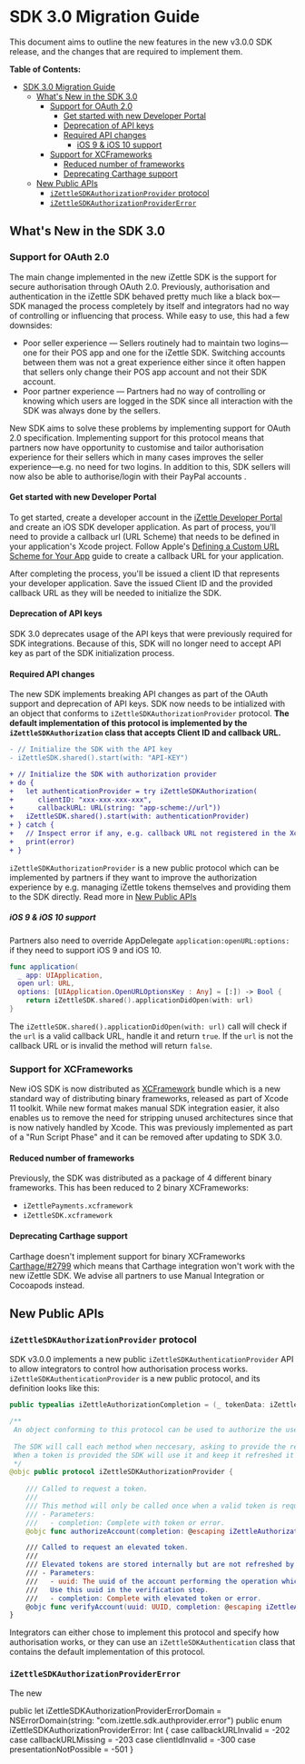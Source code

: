 # SDK 3.0 Migration Guide

This document aims to outline the new features in the new v3.0.0 SDK release, and the changes that are required to implement them.

**Table of Contents:**

- [SDK 3.0 Migration Guide](#sdk-30-migration-guide)
  - [What's New in the SDK 3.0](#whats-new-in-the-sdk-30)
    - [Support for OAuth 2.0](#support-for-oauth-20)
      - [Get started with new Developer Portal](#get-started-with-new-developer-portal)
      - [Deprecation of API keys](#deprecation-of-api-keys)
      - [Required API changes](#required-api-changes)
        - [iOS 9 & iOS 10 support](#ios-9--ios-10-support)
    - [Support for XCFrameworks](#support-for-xcframeworks)
      - [Reduced number of frameworks](#reduced-number-of-frameworks)
      - [Deprecating Carthage support](#deprecating-carthage-support)
  - [New Public APIs](#new-public-apis)
    - [`iZettleSDKAuthorizationProvider` protocol](#izettlesdkauthorizationprovider-protocol)
    - [`iZettleSDKAuthorizationProviderError`](#izettlesdkauthorizationprovidererror)

## What's New in the SDK 3.0

### Support for OAuth 2.0

The main change implemented in the new iZettle SDK is the support for secure authorisation through OAuth 2.0. Previously, authorisation and authentication in the iZettle SDK behaved pretty much like a black box—SDK managed the process completely by itself and integrators had no way of controlling or influencing that process. While easy to use, this had a few downsides:

- Poor seller experience — Sellers routinely had to maintain two logins—one for their POS app and one for the iZettle SDK. Switching accounts between them was not a great experience either since it often happen that sellers only change their POS app account and not their SDK account.
- Poor partner experience — Partners had no way of controlling or knowing which users are logged in the SDK since all interaction with the SDK was always done by the sellers.

New SDK aims to solve these problems by implementing support for OAuth 2.0 specification. Implementing support for this protocol means that partners now have opportunity to customise and tailor authorisation experience for their sellers which in many cases improves the seller experience—e.g. no need for two logins. In addition to this, SDK sellers will now also be able to authorise/login with their PayPal accounts .

#### Get started with new Developer Portal

To get started, create a developer account in the [iZettle Developer Portal](https://developer.izettle.com/) and create an iOS SDK developer application. As part of process, you'll need to provide a callback url (URL Scheme) that needs to be defined in your application's Xcode project. Follow Apple's [Defining a Custom URL Scheme for Your App](https://developer.apple.com/documentation/uikit/inter-process_communication/allowing_apps_and_websites_to_link_to_your_content/defining_a_custom_url_scheme_for_your_app) guide to create a callback URL for your application.

After completing the process, you'll be issued a client ID that represents your developer application. Save the issued Client ID and the provided callback URL as they will be needed to initialize the SDK.

#### Deprecation of API keys

SDK 3.0 deprecates usage of the API keys that were previously required for SDK integrations. Because of this, SDK will no longer need to accept API key as part of the SDK initialization process.

#### Required API changes

The new SDK implements breaking API changes as part of the OAuth support and deprecation of API keys. SDK now needs to be intialized with an object that conforms to `iZettleSDKAuthorizationProvider` protocol. **The default implementation of this protocol is implemented by the `iZettleSDKAuthorization` class that accepts Client ID and callback URL.**

```diff
- // Initialize the SDK with the API key
- iZettleSDK.shared().start(with: "API-KEY")

+ // Initialize the SDK with authorization provider
+ do {
+   let authenticationProvider = try iZettleSDKAuthorization(
+      clientID: "xxx-xxx-xxx-xxx",
+      callbackURL: URL(string: "app-scheme://url"))
+   iZettleSDK.shared().start(with: authenticationProvider)
+ } catch {
+   // Inspect error if any, e.g. callback URL not registered in the Xcode project
+   print(error)
+ }
```

`iZettleSDKAuthorizationProvider` is a new public protocol which can be implemented by partners if they want to improve the authorization experience by e.g. managing iZettle tokens themselves and providing them to the SDK directly. Read more in [New Public APIs](#new-public-apis)

##### iOS 9 & iOS 10 support

Partners also need to override AppDelegate `application:openURL:options:` if they need to support iOS 9 and iOS 10.

```swift
func application(
  _ app: UIApplication,
  open url: URL,
  options: [UIApplication.OpenURLOptionsKey : Any] = [:]) -> Bool {
    return iZettleSDK.shared().applicationDidOpen(with: url)
}
```

The `iZettleSDK.shared().applicationDidOpen(with: url)` call will check if the `url` is a valid callback URL, handle it and return `true`. If the `url` is not the callback URL or is invalid the method will return `false`.

### Support for XCFrameworks

New iOS SDK is now distributed as [XCFramework](https://developer.apple.com/videos/play/wwdc2019/416/) bundle which is a new standard way of distributing binary frameworks, released as part of Xcode 11 toolkit. While new format makes manual SDK integration easier, it also enables us to remove the need for stripping unused architectures since that is now natively handled by Xcode. This was previously implemented as part of a "Run Script Phase" and it can be removed after updating to SDK 3.0.

#### Reduced number of frameworks

Previously, the SDK was distributed as a package of 4 different binary frameworks. This has been reduced to 2 binary XCFrameworks:

- `iZettlePayments.xcframework`
- `iZettleSDK.xcframework`

#### Deprecating Carthage support

Carthage doesn't implement support for binary XCFrameworks [Carthage/#2799](https://github.com/Carthage/Carthage/issues/2799) which means that Carthage integration won't work with the new iZettle SDK. We advise all partners to use Manual Integration or Cocoapods instead.

## New Public APIs

### `iZettleSDKAuthorizationProvider` protocol

SDK v3.0.0 implements a new public `iZettleSDKAuthenticationProvider` API to allow integrators to control how authorisation process works. `iZettleSDKAuthenticationProvider` is a new public protocol, and its definition looks like this:

```swift
public typealias iZettleAuthorizationCompletion = (_ tokenData: iZettleSDKOAuthToken?, _ error: Error?) -> Void

/**
 An object conforming to this protocol can be used to authorize the user.
 
 The SDK will call each method when neccesary, asking to provide the required information.
 When a token is provided the SDK will use it and keep it refreshed it until the user is logged out.
 */
@objc public protocol iZettleSDKAuthorizationProvider {
    
    /// Called to request a token.
    ///
    /// This method will only be called once when a valid token is requested, the token will be stored internally for subsequent requests.
    /// - Parameters:
    ///   - completion: Complete with token or error.
    @objc func authorizeAccount(completion: @escaping iZettleAuthorizationCompletion)

    /// Called to request an elevated token.
    ///
    /// Elevated tokens are stored internally but are not refreshed by the SDK.
    /// - Parameters:
    ///   - uuid: The uuid of the account performing the operation which requires elevated token.
    ///   Use this uuid in the verification step.
    ///   - completion: Complete with elevated token or error.
    @objc func verifyAccount(uuid: UUID, completion: @escaping iZettleAuthorizationCompletion)
}
```

Integrators can either chose to implement this protocol and specify how authorisation works, or they can use an `iZettleSDKAuthentication` class that contains the default implementation of this protocol.

### `iZettleSDKAuthorizationProviderError`

The new 

public let iZettleSDKAuthorizationProviderErrorDomain = NSErrorDomain(string: "com.izettle.sdk.authprovider.error")
public enum iZettleSDKAuthorizationProviderError: Int {
    case callbackURLInvalid = -202
    case callbackURLMissing = -203
    case clientIdInvalid = -300
    case presentationNotPossible = -501
}
